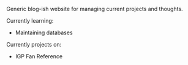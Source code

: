 Generic blog-ish website for managing current projects and thoughts.

Currently learning:
- Maintaining databases

Currently projects on:
- IGP Fan Reference